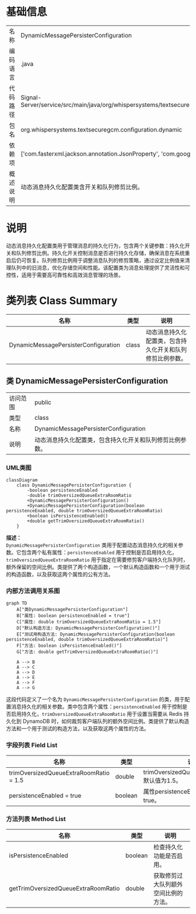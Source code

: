 # 基础信息

|      |      |
|------|------|
| 名称 | DynamicMessagePersisterConfiguration |
| 编码语言 | .java |
| 代码路径 | Signal-Server/service/src/main/java/org/whispersystems/textsecuregcm/configuration/dynamic/DynamicMessagePersisterConfiguration.java |
| 包名 | org.whispersystems.textsecuregcm.configuration.dynamic |
| 依赖项 | ['com.fasterxml.jackson.annotation.JsonProperty', 'com.google.common.annotations.VisibleForTesting'] |
| 概述说明 | 动态消息持久化配置类含开关和队列修剪比例。 |

# 说明

动态消息持久化配置类用于管理消息的持久化行为，包含两个关键参数：持久化开关和队列修剪比例。持久化开关控制消息是否进行持久化存储，确保消息在系统重启后仍可恢复。队列修剪比例用于调整消息队列的修剪策略，通过设定比例值来清理队列中的旧消息，优化存储空间和性能。该配置类为消息处理提供了灵活性和可控性，适用于需要高可靠性和高效消息管理的场景。

# 类列表 Class Summary

| 名称   | 类型  | 说明 |
|-------|------|-------------|
| DynamicMessagePersisterConfiguration | class | 动态消息持久化配置类，包含持久化开关和队列修剪比例参数。 |



## 类 DynamicMessagePersisterConfiguration

|      |      |
|------|------|
| 访问范围 | public |
| 类型 | class |
| 名称 | DynamicMessagePersisterConfiguration |
| 说明 | 动态消息持久化配置类，包含持久化开关和队列修剪比例参数。 |


### UML类图

```mermaid
classDiagram
    class DynamicMessagePersisterConfiguration {
        -boolean persistenceEnabled
        -double trimOversizedQueueExtraRoomRatio
        +DynamicMessagePersisterConfiguration()
        +DynamicMessagePersisterConfiguration(boolean persistenceEnabled, double trimOversizedQueueExtraRoomRatio)
        +boolean isPersistenceEnabled()
        +double getTrimOversizedQueueExtraRoomRatio()
    }
```

**描述：**  
`DynamicMessagePersisterConfiguration` 类用于配置动态消息持久化的相关参数。它包含两个私有属性：`persistenceEnabled` 用于控制是否启用持久化，`trimOversizedQueueExtraRoomRatio` 用于指定在需要修剪客户端持久化队列时，额外保留的空间比例。类提供了两个构造函数，一个默认构造函数和一个用于测试的构造函数，以及获取这两个属性的公有方法。


### 内部方法调用关系图

```mermaid
graph TD
    A["类DynamicMessagePersisterConfiguration"]
    B["属性: boolean persistenceEnabled = true"]
    C["属性: double trimOversizedQueueExtraRoomRatio = 1.5"]
    D["默认构造方法: DynamicMessagePersisterConfiguration()"]
    E["测试用构造方法: DynamicMessagePersisterConfiguration(boolean persistenceEnabled, double trimOversizedQueueExtraRoomRatio)"]
    F["方法: boolean isPersistenceEnabled()"]
    G["方法: double getTrimOversizedQueueExtraRoomRatio()"]

    A --> B
    A --> C
    A --> D
    A --> E
    A --> F
    A --> G
```

这段代码定义了一个名为 `DynamicMessagePersisterConfiguration` 的类，用于配置消息持久化的相关参数。类中包含两个属性：`persistenceEnabled` 用于控制是否启用持久化，`trimOversizedQueueExtraRoomRatio` 用于设置当需要从 Redis 持久化到 DynamoDB 时，如何裁剪客户端队列的额外空间比例。类提供了默认构造方法和一个用于测试的构造方法，以及获取这两个属性的方法。

### 字段列表 Field List

| 名称  | 类型  | 说明 |
|-------|-------|------|
| trimOversizedQueueExtraRoomRatio = 1.5 | double | trimOversizedQueueExtraRoomRatio默认值为1.5。 |
| persistenceEnabled = true | boolean | 属性persistenceEnabled默认值为true。 |

### 方法列表 Method List

| 名称  | 类型  | 说明 |
|-------|-------|------|
| isPersistenceEnabled | boolean | 检查持久化功能是否启用。 |
| getTrimOversizedQueueExtraRoomRatio | double | 获取修剪过大队列额外空间比例的方法。 |




